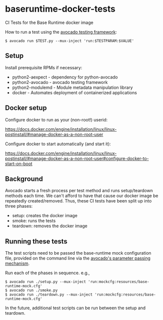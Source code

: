 # baseruntime-docker-tests
CI Tests for the Base Runtime docker image

How to run a test using the [avocado testing framework](http://avocado-framework.github.io/):

    $ avocado run $TEST.py --mux-inject 'run:$TESTPARAM:$VALUE'

## Setup

Install prerequisite RPMs if necessary:

* python2-aexpect - dependency for python-avocado
* python2-avocado - avocado testing framework
* python2-modulemd - Module metadata manipulation library
* docker - Automates deployment of containerized applications

## Docker setup

Configure docker to run as your (non-root!) userid:

https://docs.docker.com/engine/installation/linux/linux-postinstall/#manage-docker-as-a-non-root-user

Configure docker to start automatically (and start it):

https://docs.docker.com/engine/installation/linux/linux-postinstall/#manage-docker-as-a-non-root-user#configure-docker-to-start-on-boot

## Background

Avocado starts a fresh process per test method and runs setup/teardown methods
each time. We can't afford to have that cause our docker image be repeatedly
created/removed. Thus, these CI tests have been split up into three phases:
* setup: creates the docker image
* smoke: runs the tests
* teardown: removes the docker image

## Running these tests

The test scripts need to be passed the base-runtime mock configuration file, provided on the command line via the [avocado's parameter passing mechanism](http://avocado-framework.readthedocs.io/en/latest/WritingTests.html#accessing-test-parameters).

Run each of the phases in sequence. e.g.,

    $ avocado run ./setup.py --mux-inject 'run:mockcfg:resources/base-runtime-mock.cfg'
    $ avocado run ./smoke.py
    $ avocado run ./teardown.py --mux-inject 'run:mockcfg:resources/base-runtime-mock.cfg'

In the future, additional test scripts can be run between the setup and teardown.
